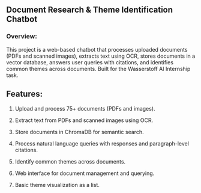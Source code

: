 ## Document Research & Theme Identification Chatbot
### Overview:
This project is a web-based chatbot that processes uploaded documents (PDFs and scanned images), extracts text using OCR, stores documents in a vector database, answers user queries with citations, and identifies common themes across documents. Built for the Wasserstoff AI Internship task.

## Features:
1. Upload and process 75+ documents (PDFs and images).

2. Extract text from PDFs and scanned images using OCR.

3. Store documents in ChromaDB for semantic search.

4. Process natural language queries with responses and paragraph-level citations.

5. Identify common themes across documents.

6. Web interface for document management and querying.

7. Basic theme visualization as a list.